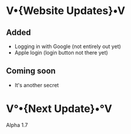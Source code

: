 # V•{Website Updates}•V
## Added
- Logging in with Google (not entirely out yet)
- Apple login (login button not there yet)

## Coming soon
- It's another secret

# V°•{Next Update}•°V
Alpha 1.7
